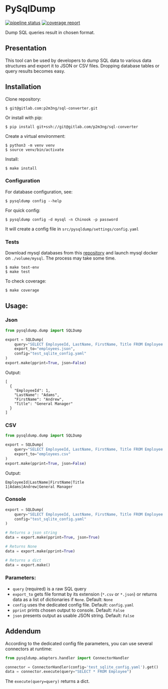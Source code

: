 # PySqlDump

[![pipeline status](https://gitlab.com/p2m3ng/sql-converter/badges/master/pipeline.svg)](https://gitlab.com/p2m3ng/sql-converter/-/commits/master)
[![coverage report](https://gitlab.com/p2m3ng/sql-converter/badges/master/coverage.svg)](https://gitlab.com/p2m3ng/sql-converter/-/commits/master)

Dump SQL queries result in chosen format.

## Presentation

This tool can be used by developers to dump SQL data to various data structures
and export it to JSON or CSV files. 
Dropping database tables or query results becomes easy. 

## Installation

Clone repository: 

    $ git@gitlab.com:p2m3ng/sql-converter.git

Or install with pip:

    $ pip install git+ssh://git@gitlab.com/p2m3ng/sql-converter

Create a virtual environment: 

    $ python3 -m venv venv
    $ source venv/bin/activate
    
Install: 

    $ make install

### Configuration

For database configuration, see: 

    $ pysqldump config --help
    
For quick config: 

    $ pysqldump config -d mysql -n Chinook -p password
    
It will create a config file in `src/pysqldump/settings/config.yaml`
    
### Tests

Download mysql databases from this 
[repository](https://github.com/lerocha/chinook-database) and launch mysql 
docker on `./volume/mysql`. The process may take some time. 

    $ make test-env
    $ make test

To check coverage:

    $ make coverage

## Usage:

### Json

```python
from pysqldump.dump import SQLDump

export = SQLDump(
    query="SELECT EmployeeId, LastName, FirstName, Title FROM Employee LIMIT 1",
    export_to="employees.json",
    config="test_sqlite_config.yaml"
)
export.make(pprint=True, json=False)
```

Output: 

```
[
  {
    "EmployeeId": 1,
    "LastName": "Adams",
    "FirstName": "Andrew",
    "Title": "General Manager"
  }
]
```

### CSV

```python
from pysqldump.dump import SQLDump

export = SQLDump(
    query="SELECT EmployeeId, LastName, FirstName, Title FROM Employee LIMIT 1",
    export_to="employees.csv"
)
export.make(pprint=True, json=False)
```

Output: 

```
EmployeeId|LastName|FirstName|Title
1|Adams|Andrew|General Manager
```

### Console

```python
export = SQLDump(
    query="SELECT EmployeeId, LastName, FirstName, Title FROM Employee LIMIT 1",
    config="test_sqlite_config.yaml"
)
```

```python
# Returns a json string
data = export.make(pprint=True, json=True)

# Returns None
data = export.make(pprint=True)

# Returns a dict
data = export.make()
```

### Parameters: 

- `query` (required) is a raw SQL query 
- `export_to` gets file format by its extension (`*.csv` or `*.json`) or 
returns data as a list of dictionaries if `None`. Default: `None`
- `config` uses the dedicated config file. Default: `config.yaml`
- `pprint` prints chosen output to console. Default: `False`
- `json` presents output as usable JSON string. Default: `False`

## Addendum

According to the dedicated config file parameters, you can use several 
connectors at runtime: 

```python
from pysqldump.adapters.handler import ConnectorHandler

connector = ConnectorHandler(config='test_sqlite_config.yaml').get()
data = connector.execute(query="SELECT * FROM Employee")
```

The `execute(query=query)` returns a dict. 
